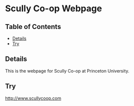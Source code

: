 # Scully Co-op Webpage

## Table of Contents

* [Details](#details)
* [Try](#try)

## Details

This is the webpage for Scully Co-op at Princeton University.

## Try

<a href="http://www.scullycoop.com">http://www.scullycoop.com</a>